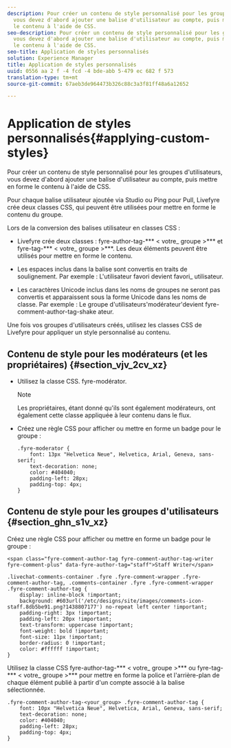 ```yaml
---
description: Pour créer un contenu de style personnalisé pour les groupes d'utilisateurs,
  vous devez d'abord ajouter une balise d'utilisateur au compte, puis mettre en forme
  le contenu à l'aide de CSS.
seo-description: Pour créer un contenu de style personnalisé pour les groupes d'utilisateurs,
  vous devez d'abord ajouter une balise d'utilisateur au compte, puis mettre en forme
  le contenu à l'aide de CSS.
seo-title: Application de styles personnalisés
solution: Experience Manager
title: Application de styles personnalisés
uuid: 0556 aa 2 f -4 fcd -4 bde-abb 5-479 ec 682 f 573
translation-type: tm+mt
source-git-commit: 67aeb3de964473b326c88c3a3f81ff48a6a12652

---
```



# Application de styles personnalisés{#applying-custom-styles}

Pour créer un contenu de style personnalisé pour les groupes d'utilisateurs, vous devez d'abord ajouter une balise d'utilisateur au compte, puis mettre en forme le contenu à l'aide de CSS.

Pour chaque balise utilisateur ajoutée via Studio ou Ping pour Pull, Livefyre crée deux classes CSS, qui peuvent être utilisées pour mettre en forme le contenu du groupe.

Lors de la conversion des balises utilisateur en classes CSS :

* Livefyre crée deux classes : fyre-author-tag-*** < votre_ groupe >*** et fyre-tag-*** < votre_ groupe >***. Les deux éléments peuvent être utilisés pour mettre en forme le contenu.

* Les espaces inclus dans la balise sont convertis en traits de soulignement. Par exemple : L'utilisateur favori devient favori_ utilisateur.
* Les caractères Unicode inclus dans les noms de groupes ne seront pas convertis et apparaissent sous la forme Unicode dans les noms de classe. Par exemple : Le groupe d'utilisateurs'modérateur'devient fyre-comment-author-tag-shake ateur.

Une fois vos groupes d'utilisateurs créés, utilisez les classes CSS de Livefyre pour appliquer un style personnalisé au contenu.

## Contenu de style pour les modérateurs (et les propriétaires) {#section_vjv_2cv_xz}

* Utilisez la classe CSS. fyre-modérator.

   >[!NOTE]
   >
   >Les propriétaires, étant donné qu'ils sont également modérateurs, ont également cette classe appliquée à leur contenu dans le flux.

* Créez une règle CSS pour afficher ou mettre en forme un badge pour le groupe :

   ```
   .fyre-moderator { 
       font: 13px "Helvetica Neue", Helvetica, Arial, Geneva, sans-serif; 
       text-decoration: none; 
       color: #404040; 
       padding-left: 28px; 
       padding-top: 4px; 
   }
   ```

## Contenu de style pour les groupes d'utilisateurs {#section_ghn_s1v_xz}

Créez une règle CSS pour afficher ou mettre en forme un badge pour le groupe :

```
<span class="fyre-comment-author-tag fyre-comment-author-tag-writer fyre-comment-plus" data-fyre-author-tag="staff">Staff Writer</span>
```

```
.livechat-comments-container .fyre .fyre-comment-wrapper .fyre-comment-author-tag, .comments-container .fyre .fyre-comment-wrapper .fyre-comment-author-tag { 
    display: inline-block !important; 
    background: #603url('/etc/designs/site/images/comments-icon-staff.8db5be91.png?1438807177') no-repeat left center !important; 
    padding-right: 3px !important; 
    padding-left: 20px !important; 
    text-transform: uppercase !important; 
    font-weight: bold !important; 
    font-size: 11px !important; 
    border-radius: 0 !important; 
    color: #ffffff !important; 
}
```

Utilisez la classe CSS fyre-author-tag-*** < votre_ groupe >*** ou fyre-tag-*** < votre_ groupe >*** pour mettre en forme la police et l'arrière-plan de chaque élément publié à partir d'un compte associé à la balise sélectionnée.

```
.fyre-comment-author-tag-<your_group> .fyre-comment-author-tag { 
    font: 10px "Helvetica Neue", Helvetica, Arial, Geneva, sans-serif; 
    text-decoration: none; 
    color: #404040; 
    padding-left: 28px; 
    padding-top: 4px; 
}
```

